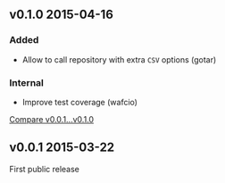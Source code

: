 ## v0.1.0 2015-04-16

### Added

* Allow to call repository with extra `CSV` options (gotar)

### Internal

* Improve test coverage (wafcio)

[Compare v0.0.1...v0.1.0](https://github.com/rom-rb/rom/compare/v0.0.1...v0.1.0)

## v0.0.1 2015-03-22

First public release

